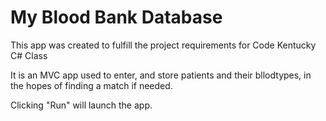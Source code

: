 ﻿
# My Blood Bank Database

This app was created to fulfill the project requirements for Code Kentucky C# Class

It is an MVC app used to enter, and store patients and their bllodtypes, in the hopes of finding a match if needed.

Clicking "Run" will launch the app.
